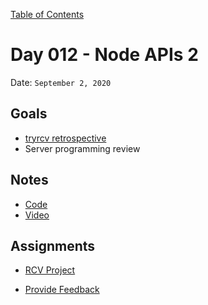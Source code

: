 [Table of Contents](../../README.md)

# Day 012 - Node APIs 2

Date: `September 2, 2020`

## Goals

- [tryrcv retrospective](https://trello.com/b/PHPDHfrM/retrospective)
- Server programming review

## Notes

- [Code](./code)
- [Video](https://www.youtube.com/watch?v=gZ4WZz-bDYk)

## Assignments

- [RCV Project](https://trello.com/b/MNt2GNBJ/ranked-choice-voting-backlog)
* [Provide Feedback](https://docs.google.com/forms/d/e/1FAIpQLScugCfY_PZ5JJGPyv_y-cjqCYkjxCsNlYnNV1RGEykxzhDVZg/viewform?usp=sf_link)